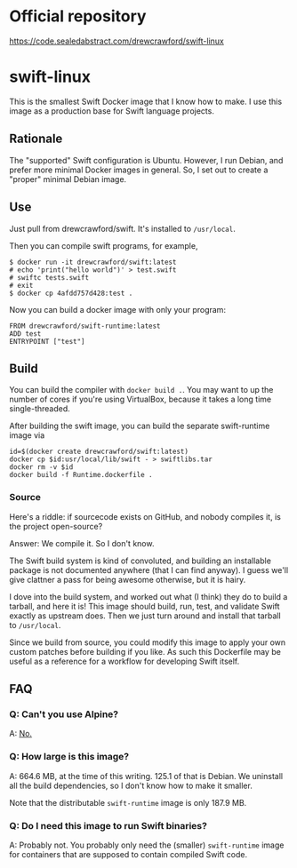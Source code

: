# Official repository

https://code.sealedabstract.com/drewcrawford/swift-linux

# swift-linux

This is the smallest Swift Docker image that I know how to make.  I use this image as a production base for Swift language projects.

## Rationale

The "supported" Swift configuration is Ubuntu.  However, I run Debian, and prefer more minimal Docker images in general.  So, I set out to create a "proper" minimal Debian image.

## Use

Just pull from drewcrawford/swift.  It's installed to `/usr/local`.

Then you can compile swift programs, for example, 

```
$ docker run -it drewcrawford/swift:latest
# echo 'print("hello world")' > test.swift
# swiftc tests.swift
# exit
$ docker cp 4afdd757d428:test .
```


Now you can build a docker image with only your program:

```
FROM drewcrawford/swift-runtime:latest
ADD test
ENTRYPOINT ["test"]
```

## Build

You can build the compiler with `docker build .`.  You may want to up the number of cores if you're using VirtualBox, because it takes a long time single-threaded.

After building the swift image, you can build the separate swift-runtime image via

```
id=$(docker create drewcrawford/swift:latest)
docker cp $id:usr/local/lib/swift - > swiftlibs.tar
docker rm -v $id
docker build -f Runtime.dockerfile .
```

### Source

Here's a riddle: if sourcecode exists on GitHub, and nobody compiles it, is the project open-source?

Answer: We compile it.  So I don't know.

The Swift build system is kind of convoluted, and building an installable package is not documented anywhere (that I can find anyway).  I guess we'll give clattner a pass for being awesome otherwise, but it is hairy.

I dove into the build system, and worked out what (I think) they do to build a tarball, and here it is!  This image should build, run, test, and validate Swift exactly as upstream does.  Then we just turn around and install that tarball to `/usr/local`.

Since we build from source, you could modify this image to apply your own custom patches before building if you like.  As such this Dockerfile may be useful as a reference for a workflow for developing Swift itself.

## FAQ

### Q: Can't you use Alpine?

A: [No.](https://lists.swift.org/pipermail/swift-users/Week-of-Mon-20151228/000653.html)

### Q: How large is this image?

A: 664.6 MB, at the time of this writing.  125.1 of that is Debian.  We uninstall all the build dependencies, so I don't know how to make it smaller.

Note that the distributable `swift-runtime` image is only 187.9 MB.

### Q: Do I need this image to run Swift binaries?

A: Probably not.  You probably only need the (smaller) `swift-runtime` image for containers that are supposed to contain compiled Swift code.